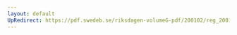 ```yaml
---
layout: default
UpRedirect: https://pdf.swedeb.se/riksdagen-volumeG-pdf/200102/reg_200102_web.pdf
---
```

